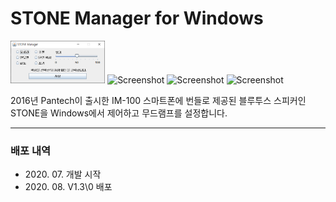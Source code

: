# STONE Manager for Windows

<img src="Images/program_main.png" width="30%" height="30%" alt="Screenshot"></img>
<img src="Images/program_main_run1.png" width="30%" height="30%" alt="Screenshot"></img>
<img src="Images/program_main_run2.png" width="30%" height="30%" alt="Screenshot"></img>
<img src="Images/program_main_color.png" width="30%" height="30%" alt="Screenshot"></img>

2016년 Pantech이 출시한 IM-100 스마트폰에 번들로 제공된 블루투스 스피커인 STONE을
Windows에서 제어하고 무드램프를 설정합니다.

***

### 배포 내역
* 2020\. 07\. 개발 시작
* 2020\. 08\. V1\.3\0 배포